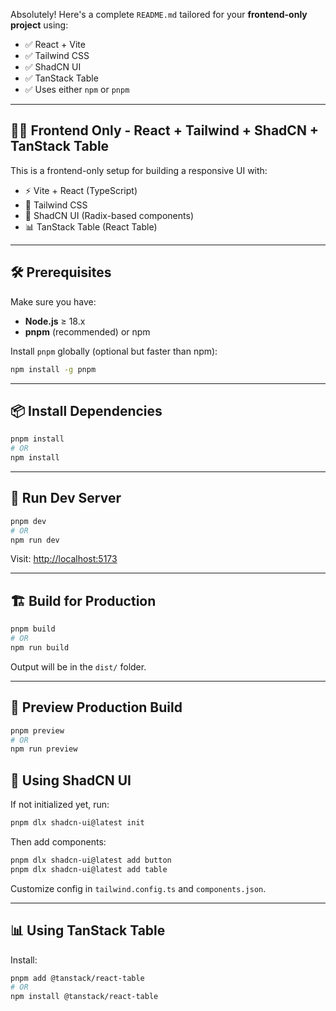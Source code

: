 Absolutely! Here's a complete `README.md` tailored for your **frontend-only project** using:

- ✅ React + Vite
- ✅ Tailwind CSS
- ✅ ShadCN UI
- ✅ TanStack Table
- ✅ Uses either `npm` or `pnpm`

---

## 🧑‍💻 Frontend Only - React + Tailwind + ShadCN + TanStack Table

This is a frontend-only setup for building a responsive UI with:

- ⚡ Vite + React (TypeScript)
- 🎨 Tailwind CSS
- 🧩 ShadCN UI (Radix-based components)
- 📊 TanStack Table (React Table)

---

## 🛠️ Prerequisites

Make sure you have:

- **Node.js** ≥ 18.x  
- **pnpm** (recommended) or npm

Install `pnpm` globally (optional but faster than npm):

```bash
npm install -g pnpm
```

---

## 📦 Install Dependencies

```bash
pnpm install
# OR
npm install
```

---

## 🚀 Run Dev Server

```bash
pnpm dev
# OR
npm run dev
```

Visit: [http://localhost:5173](http://localhost:5173)

---

## 🏗️ Build for Production

```bash
pnpm build
# OR
npm run build
```

Output will be in the `dist/` folder.

---

## 🧪 Preview Production Build

```bash
pnpm preview
# OR
npm run preview
```


## 🎨 Using ShadCN UI

If not initialized yet, run:

```bash
pnpm dlx shadcn-ui@latest init
```

Then add components:

```bash
pnpm dlx shadcn-ui@latest add button
pnpm dlx shadcn-ui@latest add table
```

Customize config in `tailwind.config.ts` and `components.json`.

---

## 📊 Using TanStack Table

Install:

```bash
pnpm add @tanstack/react-table
# OR
npm install @tanstack/react-table
```


